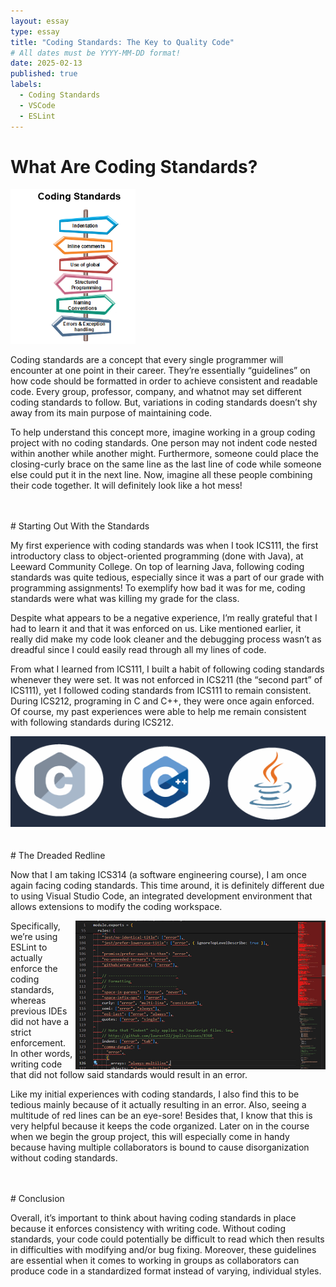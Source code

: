 ```yaml
---
layout: essay
type: essay
title: "Coding Standards: The Key to Quality Code"
# All dates must be YYYY-MM-DD format!
date: 2025-02-13
published: true
labels:
  - Coding Standards
  - VSCode
  - ESLint
---
```



# What Are Coding Standards?
<img width="200px" class="rounded float-start pe-4" src="../img/coding-standards/software-engineering-coding2.png">

Coding standards are a concept that every single programmer will encounter at one point in their career. They’re essentially “guidelines” on how code should be formatted in order to achieve consistent and readable code. Every group, professor, company, and whatnot may set different coding standards to follow. But, variations in coding standards doesn’t shy away from its main purpose of maintaining code.

To help understand this concept more, imagine working in a group coding project with no coding standards. One person may not indent code nested within another while another might. Furthermore, someone could place the closing-curly brace on the same line as the last line of code while someone else could put it in the next line. Now, imagine all these people combining their code together. It will definitely look like a hot mess! 

<br>
<br>
# Starting Out With the Standards

My first experience with coding standards was when I took ICS111, the first introductory class to object-oriented programming (done with Java), at Leeward Community College. On top of learning Java, following coding standards was quite tedious, especially since it was a part of our grade with programming assignments! To exemplify how bad it was for me, coding standards were what was killing my grade for the class. 

Despite what appears to be a negative experience, I’m really grateful that I had to learn it and that it was enforced on us. Like mentioned earlier, it really did make my code look cleaner and the debugging process wasn’t as dreadful since I could easily read through all my lines of code.

From what I learned from ICS111, I built a habit of following coding standards whenever they were set. It was not enforced in ICS211 (the “second part” of ICS111), yet I followed coding standards from ICS111 to remain consistent. During ICS212, programing in C and C++, they were once again enforced. Of course, my past experiences were able to help me remain consistent with following standards during ICS212. 

<div class="text-center p-4">
  <img class="img-fluid" src="../img/coding-standards/codinglanguages.png">
</div>
<br>
<br>
# The Dreaded Redline

Now that I am taking ICS314 (a software engineering course), I am once again facing coding standards. This time around, it is definitely different due to using Visual Studio Code, an integrated development environment that allows extensions to modify the coding workspace. 

<img align="right" width="400px" src="../img/coding-standards/redlinescopy.png">

Specifically, we’re using ESLint to actually enforce the coding standards, whereas previous IDEs did not have a strict enforcement. In other words, writing code that did not follow said standards would result in an error. 

Like my initial experiences with coding standards, I also find this to be tedious mainly because of it actually resulting in an error. Also, seeing a multitude of red lines can be an eye-sore! Besides that, I know that this is very helpful because it keeps the code organized. Later on in the course when we begin the group project, this will especially come in handy because having multiple collaborators is bound to cause disorganization without coding standards.

<br>
<br>
# Conclusion

Overall, it’s important to think about having coding standards in place because it enforces consistency with writing code. Without coding standards, your code could potentially be difficult to read which then results in difficulties with modifying and/or bug fixing. Moreover, these guidelines are essential when it comes to working in groups as collaborators can produce code in a standardized format instead of varying, individual styles.
